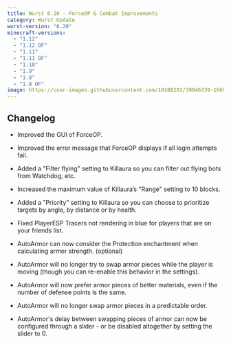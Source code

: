 ```yaml
---
title: Wurst 6.20 - ForceOP & Combat Improvements
category: Wurst Update
wurst-version: "6.20"
minecraft-versions:
  - "1.12"
  - "1.12 OF"
  - "1.11"
  - "1.11 OF"
  - "1.10"
  - "1.9"
  - "1.8"
  - "1.8 OF"
image: https://user-images.githubusercontent.com/10100202/39046339-166972a8-4496-11e8-937c-6d2d14743a7a.jpg
---
```

## Changelog

- Improved the GUI of ForceOP.

- Improved the error message that ForceOP displays if all login attempts fail.

- Added a "Filter flying" setting to Killaura so you can filter out flying bots from Watchdog, etc.

- Increased the maximum value of Killaura’s "Range" setting to 10 blocks.

- Added a "Priority" setting to Killaura so you can choose to prioritize targets by angle, by distance or by health.

- Fixed PlayerESP Tracers not rendering in blue for players that are on your friends list.

- AutoArmor can now consider the Protection enchantment when calculating armor strength. (optional)

- AutoArmor will no longer try to swap armor pieces while the player is moving (though you can re-enable this behavior in the settings).

- AutoArmor will now prefer armor pieces of better materials, even if the number of defense points is the same.

- AutoArmor will no longer swap armor pieces in a predictable order.

- AutoArmor's delay between swapping pieces of armor can now be configured through a slider - or be disabled altogether by setting the slider to 0.
